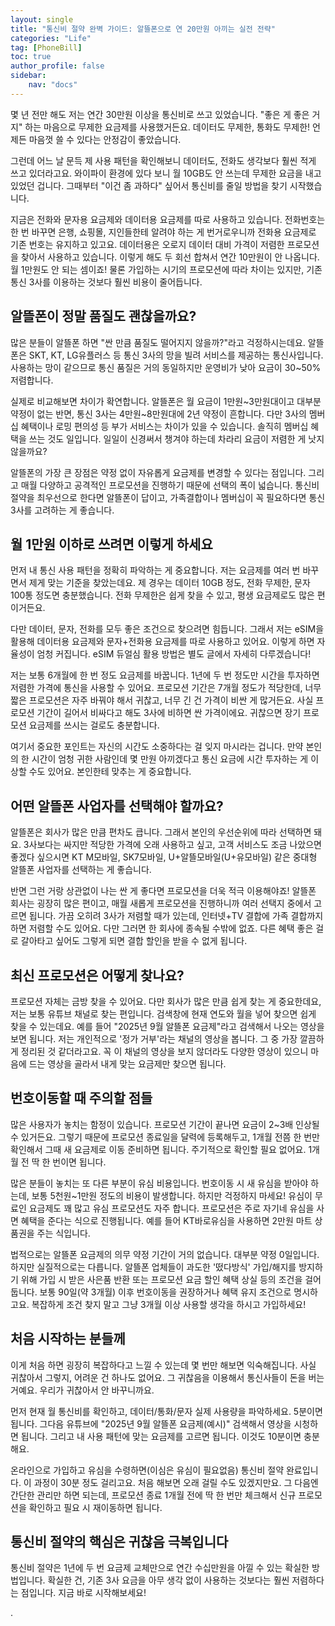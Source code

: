 ```yaml
---
layout: single
title: "통신비 절약 완벽 가이드: 알뜰폰으로 연 20만원 아끼는 실전 전략"
categories: "Life"
tag: [PhoneBill]
toc: true
author_profile: false
sidebar:
    nav: "docs"
---
```

몇 년 전만 해도 저는 연간 30만원 이상을 통신비로 쓰고 있었습니다. "좋은 게 좋은 거지" 하는 마음으로 무제한 요금제를 사용했거든요. 데이터도 무제한, 통화도 무제한! 언제든 마음껏 쓸 수 있다는 안정감이 좋았습니다.

그런데 어느 날 문득 제 사용 패턴을 확인해보니 데이터도, 전화도 생각보다 훨씬 적게 쓰고 있더라고요. 와이파이 환경에 있다 보니 월 10GB도 안 쓰는데 무제한 요금을 내고 있었던 겁니다. 그때부터 "이건 좀 과하다" 싶어서 통신비를 줄일 방법을 찾기 시작했습니다.

지금은 전화와 문자용 요금제와 데이터용 요금제를 따로 사용하고 있습니다. 전화번호는 한 번 바꾸면 은행, 쇼핑몰, 지인들한테 알려야 하는 게 번거로우니까 전화용 요금제로 기존 번호는 유지하고 있고요. 데이터용은 오로지 데이터 대비 가격이 저렴한 프로모션을 찾아서 사용하고 있습니다. 이렇게 해도 두 회선 합쳐서 연간 10만원이 안 나옵니다. 월 1만원도 안 되는 셈이죠! 물론 가입하는 시기의 프로모션에 따라 차이는 있지만, 기존 통신 3사를 이용하는 것보다 훨씬 비용이 줄어듭니다.

## 알뜰폰이 정말 품질도 괜찮을까요?

많은 분들이 알뜰폰 하면 "싼 만큼 품질도 떨어지지 않을까?"라고 걱정하시는데요. 알뜰폰은 SKT, KT, LG유플러스 등 통신 3사의 망을 빌려 서비스를 제공하는 통신사입니다. 사용하는 망이 같으므로 통신 품질은 거의 동일하지만 운영비가 낮아 요금이 30~50% 저렴합니다.

실제로 비교해보면 차이가 확연합니다. 알뜰폰은 월 요금이 1만원~3만원대이고 대부분 약정이 없는 반면, 통신 3사는 4만원~8만원대에 2년 약정이 흔합니다. 다만 3사의 멤버십 혜택이나 로밍 편의성 등 부가 서비스는 차이가 있을 수 있습니다. 솔직히 멤버십 혜택을 쓰는 것도 일입니다. 일일이 신경써서 챙겨야 하는데 차라리 요금이 저렴한 게 낫지 않을까요?

알뜰폰의 가장 큰 장점은 약정 없이 자유롭게 요금제를 변경할 수 있다는 점입니다. 그리고 매월 다양하고 공격적인 프로모션을 진행하기 때문에 선택의 폭이 넓습니다. 통신비 절약을 최우선으로 한다면 알뜰폰이 답이고, 가족결합이나 멤버십이 꼭 필요하다면 통신 3사를 고려하는 게 좋습니다.

## 월 1만원 이하로 쓰려면 이렇게 하세요

먼저 내 통신 사용 패턴을 정확히 파악하는 게 중요합니다. 저는 요금제를 여러 번 바꾸면서 제게 맞는 기준을 찾았는데요. 제 경우는 데이터 10GB 정도, 전화 무제한, 문자 100통 정도면 충분했습니다. 전화 무제한은 쉽게 찾을 수 있고, 평생 요금제로도 많은 편이거든요.

다만 데이터, 문자, 전화를 모두 좋은 조건으로 찾으려면 힘듭니다. 그래서 저는 eSIM을 활용해 데이터용 요금제와 문자+전화용 요금제를 따로 사용하고 있어요. 이렇게 하면 자율성이 엄청 커집니다. eSIM 듀얼심 활용 방법은 별도 글에서 자세히 다루겠습니다!

저는 보통 6개월에 한 번 정도 요금제를 바꿉니다. 1년에 두 번 정도만 시간을 투자하면 저렴한 가격에 통신을 사용할 수 있어요. 프로모션 기간은 7개월 정도가 적당한데, 너무 짧은 프로모션은 자주 바꿔야 해서 귀찮고, 너무 긴 건 가격이 비싼 게 많거든요. 사실 프로모션 기간이 길어서 비싸다고 해도 3사에 비하면 싼 가격이에요. 귀찮으면 장기 프로모션 요금제를 쓰시는 걸로도 충분합니다.

여기서 중요한 포인트는 자신의 시간도 소중하다는 걸 잊지 마시라는 겁니다. 만약 본인의 한 시간이 엄청 귀한 사람인데 몇 만원 아끼겠다고 통신 요금에 시간 투자하는 게 이상할 수도 있어요. 본인한테 맞추는 게 중요합니다.

## 어떤 알뜰폰 사업자를 선택해야 할까요?

알뜰폰은 회사가 많은 만큼 편차도 큽니다. 그래서 본인의 우선순위에 따라 선택하면 돼요. 3사보다는 싸지만 적당한 가격에 오래 사용하고 싶고, 고객 서비스도 조금 나았으면 좋겠다 싶으시면 KT M모바일, SK7모바일, U+알뜰모바일(U+유모바일) 같은 중대형 알뜰폰 사업자를 선택하는 게 좋습니다.

반면 그런 거랑 상관없이 나는 싼 게 좋다면 프로모션을 더욱 적극 이용해야죠! 알뜰폰 회사는 굉장히 많은 편이고, 매월 새롭게 프로모션을 진행하니까 여러 선택지 중에서 고르면 됩니다. 가끔 오히려 3사가 저렴할 때가 있는데, 인터넷+TV 결합에 가족 결합까지 하면 저렴할 수도 있어요. 다만 그러면 한 회사에 종속될 수밖에 없죠. 다른 혜택 좋은 걸로 갈아타고 싶어도 그렇게 되면 결합 할인을 받을 수 없게 됩니다. 

## 최신 프로모션은 어떻게 찾나요?

프로모션 자체는 금방 찾을 수 있어요. 다만 회사가 많은 만큼 쉽게 찾는 게 중요한데요, 저는 보통 유튜브 채널로 찾는 편입니다. 검색창에 현재 연도와 월을 넣어 찾으면 쉽게 찾을 수 있는데요. 예를 들어 "2025년 9월 알뜰폰 요금제"라고 검색해서 나오는 영상을 보면 됩니다. 저는 개인적으로 '정가 거부'라는 채널의 영상을 봅니다. 그 중 가장 깔끔하게 정리된 것 같더라고요. 꼭 이 채널의 영상을 보지 않더라도 다양한 영상이 있으니 마음에 드는 영상을 골라서 내게 맞는 요금제만 찾으면 됩니다. 

## 번호이동할 때 주의할 점들

많은 사용자가 놓치는 함정이 있습니다. 프로모션 기간이 끝나면 요금이 2~3배 인상될 수 있거든요. 그렇기 때문에 프로모션 종료일을 달력에 등록해두고, 1개월 전쯤 한 번만 확인해서 그때 새 요금제로 이동 준비하면 됩니다. 주기적으로 확인할 필요 없어요. 1개월 전 딱 한 번이면 됩니다.

많은 분들이 놓치는 또 다른 부분이 유심 비용입니다. 번호이동 시 새 유심을 받아야 하는데, 보통 5천원~1만원 정도의 비용이 발생합니다. 하지만 걱정하지 마세요! 유심이 무료인 요금제도 꽤 많고 유심 프로모션도 자주 합니다. 프로모션은 주로 자기네 유심을 사면 혜택을 준다는 식으로 진행됩니다. 예를 들어 KT바로유심을 사용하면 2만원 마트 상품권을 주는 식입니다.

법적으로는 알뜰폰 요금제의 의무 약정 기간이 거의 없습니다. 대부분 약정 0일입니다. 하지만 실질적으로는 다릅니다. 알뜰폰 업체들이 과도한 '떴다방식' 가입/해지를 방지하기 위해 가입 시 받은 사은품 반환 또는 프로모션 요금 할인 혜택 상실 등의 조건을 걸어둡니다. 보통 90일(약 3개월) 이후 번호이동을 권장하거나 혜택 유지 조건으로 명시하고요. 복잡하게 조건 찾지 말고 그냥 3개월 이상 사용할 생각을 하시고 가입하세요!

## 처음 시작하는 분들께

이게 처음 하면 굉장히 복잡하다고 느낄 수 있는데 몇 번만 해보면 익숙해집니다. 사실 귀찮아서 그렇지, 어려운 건 하나도 없어요. 그 귀찮음을 이용해서 통신사들이 돈을 버는 거예요. 우리가 귀찮아서 안 바꾸니까요.

먼저 현재 월 통신비를 확인하고, 데이터/통화/문자 실제 사용량을 파악하세요. 5분이면 됩니다. 그다음 유튜브에 "2025년 9월 알뜰폰 요금제(예시)" 검색해서 영상을 시청하면 됩니다. 그리고 내 사용 패턴에 맞는 요금제를 고르면 됩니다. 이것도 10분이면 충분해요.

온라인으로 가입하고 유심을 수령하면(이심은 유심이 필요없음) 통신비 절약 완료입니다. 이 과정이 30분 정도 걸리고요. 처음 해보면 오래 걸릴 수도 있겠지만요. 그 다음엔 간단한 관리만 하면 되는데, 프로모션 종료 1개월 전에 딱 한 번만 체크해서 신규 프로모션을 확인하고 필요 시 재이동하면 됩니다.

## 통신비 절약의 핵심은 귀찮음 극복입니다

통신비 절약은 1년에 두 번 요금제 교체만으로 연간 수십만원을 아낄 수 있는 확실한 방법입니다. 확실한 건, 기존 3사 요금을 아무 생각 없이 사용하는 것보다는 훨씬 저렴하다는 점입니다. 지금 바로 시작해보세요!

.